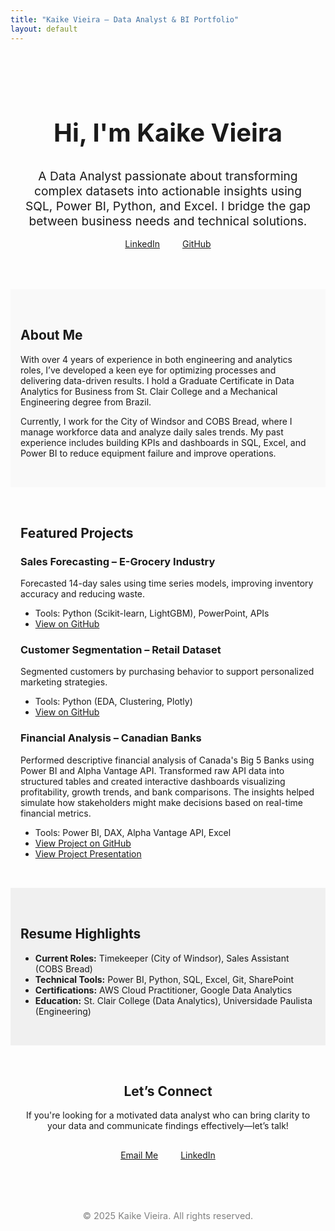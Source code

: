 ```yaml
---
title: "Kaike Vieira – Data Analyst & BI Portfolio"
layout: default
---
```


<!-- Hero Section -->
<section style="padding: 3rem 1rem; text-align: center;">
  <h1 style="font-size: 2.5rem; font-weight: bold;">Hi, I'm Kaike Vieira</h1>
  <p style="font-size: 1.2rem; max-width: 800px; margin: auto;">A Data Analyst passionate about transforming complex datasets into actionable insights using SQL, Power BI, Python, and Excel. I bridge the gap between business needs and technical solutions.</p>
  <a href="https://www.linkedin.com/in/kaikevieira/" style="margin: 1rem; display: inline-block;">LinkedIn</a>
  <a href="https://github.com/kaikesvieira" style="margin: 1rem; display: inline-block;">GitHub</a>
</section>

<!-- About Section -->
<section style="padding: 2rem 1rem; background-color: #f9f9f9;">
  <h2>About Me</h2>
  <p>
    With over 4 years of experience in both engineering and analytics roles, I’ve developed a keen eye for optimizing processes and delivering data-driven results.
    I hold a Graduate Certificate in Data Analytics for Business from St. Clair College and a Mechanical Engineering degree from Brazil.
  </p>
  <p>
    Currently, I work for the City of Windsor and COBS Bread, where I manage workforce data and analyze daily sales trends. My past experience includes building KPIs and dashboards in SQL, Excel, and Power BI to reduce equipment failure and improve operations.
  </p>
</section>

<!-- Portfolio Section -->
<section style="padding: 2rem 1rem;">
  <h2>Featured Projects</h2>

  <div>
    <h3>Sales Forecasting – E-Grocery Industry</h3>
    <p>Forecasted 14-day sales using time series models, improving inventory accuracy and reducing waste.</p>
    <ul>
      <li>Tools: Python (Scikit-learn, LightGBM), PowerPoint, APIs</li>
      <li><a href="https://github.com/kaikesvieira/kaikevieira-data-portfolio/tree/main/sales-forecasting">View on GitHub</a></li>
    </ul>
  </div>

  <div>
    <h3>Customer Segmentation – Retail Dataset</h3>
    <p>Segmented customers by purchasing behavior to support personalized marketing strategies.</p>
    <ul>
      <li>Tools: Python (EDA, Clustering, Plotly)</li>
      <li><a href="https://github.com/kaikesvieira/kaikevieira-data-portfolio/tree/main/customer-segmentation">View on GitHub</a></li>
    </ul>
  </div>

  <div>
    <h3>Financial Analysis – Canadian Banks</h3>
    <p>
      Performed descriptive financial analysis of Canada's Big 5 Banks using Power BI and Alpha Vantage API. 
      Transformed raw API data into structured tables and created interactive dashboards visualizing profitability, growth trends, and bank comparisons. 
      The insights helped simulate how stakeholders might make decisions based on real-time financial metrics.
    </p>
    <ul>
      <li>Tools: Power BI, DAX, Alpha Vantage API, Excel</li>
      <li><a href="https://github.com/kaikesvieira/kaikevieira-data-portfolio/tree/main/financial-analysis">View Project on GitHub</a></li>
      <li><a href="https://kaikesvieira.github.io/kaikevieira/assets/Big5CanadianBanks_Presentation.pdf">View Project Presentation</a></li>
    </ul>
  </div>
</section>

<!-- Resume Section -->
<section style="padding: 2rem 1rem; background-color: #f0f0f0;">
  <h2>Resume Highlights</h2>
  <ul>
    <li><strong>Current Roles:</strong> Timekeeper (City of Windsor), Sales Assistant (COBS Bread)</li>
    <li><strong>Technical Tools:</strong> Power BI, Python, SQL, Excel, Git, SharePoint</li>
    <li><strong>Certifications:</strong> AWS Cloud Practitioner, Google Data Analytics</li>
    <li><strong>Education:</strong> St. Clair College (Data Analytics), Universidade Paulista (Engineering)</li>
  </ul>
</section>

<!-- Call to Action -->
<section style="padding: 2rem 1rem; text-align: center;">
  <h2>Let’s Connect</h2>
  <p>If you're looking for a motivated data analyst who can bring clarity to your data and communicate findings effectively—let’s talk!</p>
  <a href="mailto:vieirakaike@icloud.com" style="display: inline-block; margin: 1rem;">Email Me</a>
  <a href="https://www.linkedin.com/in/kaikevieira/" style="display: inline-block; margin: 1rem;">LinkedIn</a>
</section>

<!-- Footer -->
<footer style="text-align: center; padding: 2rem; font-size: 0.9rem; color: gray;">
  © 2025 Kaike Vieira. All rights reserved.
</footer>
